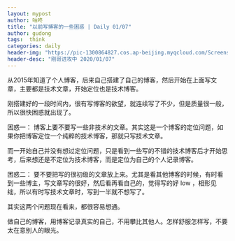 ```yaml
---
layout: mypost
author: 咕咚
title: "以前写博客的一些困惑 | Daily 01/07"
author: gudong
tags:  think
categories: daily
header-img: "https://pic-1300864827.cos.ap-beijing.myqcloud.com/Screenshot_20200107-213523.jpg"
header-desc: "刚哥进攻中 2020/01/07"
---
```


从2015年知道了个人博客，后来自己搭建了自己的博客，然后开始在上面写文章，主要都是技术文章，开始定位也是技术博客。

刚搭建好的一段时间内，很有写博客的欲望，就连续写了不少，但是质量很一般，所以很快困惑就出现了。

困惑一：
博客上要不要写一些非技术的文章。其实这是一个博客的定位问题，如果你把博客定位一个纯粹的技术博客，那就只写技术文章。

而一开始自己并没有想过定位问题，只是看到一些写的不错的技术博客后才开始思考，后来想还是不定位为技术博客，而是定位为自己的个人记录博客。

困惑二：
要不要把写的很初级的文章放上来。尤其是看其他博客的时候，有时看到一些博主，写文章写的很好，然后看再看自己的，觉得写的好 low ，相形见绌，所以有时写技术文章时，写到一半就不想写了。


其实这两个问题现在看来，都很容易想通。

做自己的博客，用博客记录真实的自己，不用攀比其他人。怎样舒服怎样写，不要太在意别人的眼光。
